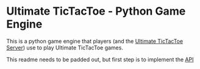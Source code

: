 # Ultimate TicTacToe - Python Game Engine

This is a python game engine that players (and the [Ultimate TicTacToe Server](ultimate-ttt-server)) use to play Ultimate TicTacToe games.

This readme needs to be padded out, but first step is to implement the [API](https://github.com/socialgorithm/ultimate-ttt-js/issues/2)
